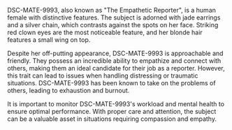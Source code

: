 DSC-MATE-9993, also known as "The Empathetic Reporter", is a human female with distinctive features. The subject is adorned with jade earrings and a silver chain, which contrasts against the spots on her face. Striking red clown eyes are the most noticeable feature, and her blonde hair features a small wing on top.

Despite her off-putting appearance, DSC-MATE-9993 is approachable and friendly. They possess an incredible ability to empathize and connect with others, making them an ideal candidate for their job as a reporter. However, this trait can lead to issues when handling distressing or traumatic situations. DSC-MATE-9993 has been known to take on the problems of others, leading to exhaustion and burnout.

It is important to monitor DSC-MATE-9993's workload and mental health to ensure optimal performance. With proper care and attention, the subject can be a valuable asset in situations requiring compassion and empathy.